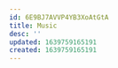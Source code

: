 ```yaml
---
id: 6E9BJ7AVVP4YB3XoAtGtA
title: Music
desc: ''
updated: 1639759165191
created: 1639759165191
---
```


